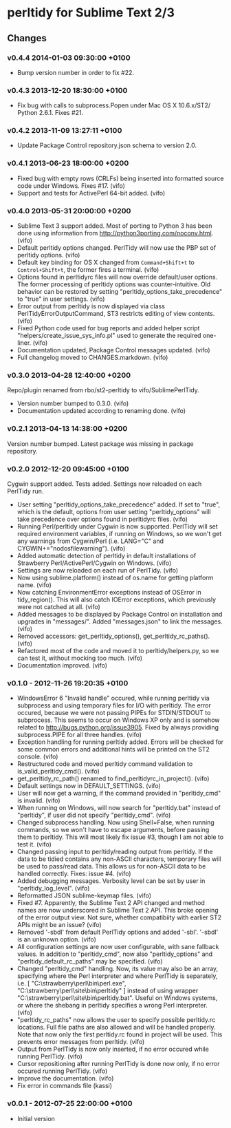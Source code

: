 # perltidy for Sublime Text 2/3

## Changes

### v0.4.4 2014-01-03 09:30:00 +0100

* Bump version number in order to fix #22.

### v0.4.3 2013-12-20 18:30:00 +0100

* Fix bug with calls to subprocess.Popen under Mac OS X 10.6.x/ST2/
  Python 2.6.1. Fixes #21.

### v0.4.2 2013-11-09 13:27:11 +0100

* Update Package Control repository.json schema to version 2.0.

### v0.4.1 2013-06-23 18:00:00 +0200

* Fixed bug with empty rows (CRLFs) being inserted into formatted source
  code under Windows. Fixes #17. (vifo)
* Support and tests for ActivePerl 64-bit added. (vifo)

### v0.4.0 2013-05-31 20:00:00 +0200

* Sublime Text 3 support added. Most of porting to Python 3 has been done
  using information from http://python3porting.com/noconv.html. (vifo)
* Default perltidy options changed. PerlTidy will now use the PBP set of
  perltidy options. (vifo)
* Default key binding for OS X changed from `Command+Shift+t` to
  `Control+Shift+t`, the former fires a terminal. (vifo)
* Options found in perltidyrc files will now override default/user options.
  The former processing of perltidy options was counter-intuitive. Old
  behavior can be restored by setting "perltidy_options_take_precedence" to
  "true" in user settings. (vifo)
* Error output from perltidy is now displayed via class
  PerlTidyErrorOutputCommand, ST3 restricts editing of view contents. (vifo)
* Fixed Python code used for bug reports and added helper script
  "helpers/create_issue_sys_info.pl" used to generate the required one-liner.
  (vifo)
* Documentation updated, Package Control messages updated. (vifo)
* Full changelog moved to CHANGES.markdown. (vifo)

### v0.3.0 2013-04-28 12:40:00 +0200

Repo/plugin renamed from rbo/st2-perltidy to vifo/SublimePerlTidy.

* Version number bumped to 0.3.0. (vifo)
* Documentation updated according to renaming done. (vifo)

### v0.2.1 2013-04-13 14:38:00 +0200

Version number bumped. Latest package was missing in package repository.

### v0.2.0 2012-12-20 09:45:00 +0100

Cygwin support added. Tests added. Settings now reloaded on each PerlTidy run.

* User setting "perltidy_options_take_precedence" added. If set to "true",
  which is the default, options from user setting "perltidy_options" will take
  precedence over options found in perltidyrc files. (vifo)
* Running Perl/perltidy under Cygwin is now supported. PerlTidy will set required
  environment variables, if running on Windows, so we won't get any warnings
  from Cygwin/Perl (i.e. LANG="C" and CYGWIN+="nodosfilewarning"). (vifo)
* Added automatic detection of perltidy in default installations of Strawberry
  Perl/ActivePerl/Cygwin on Windows. (vifo)
* Settings are now reloaded on each run of PerlTidy. (vifo)
* Now using sublime.platform() instead of os.name for getting platform name.
  (vifo)
* Now catching EnvironmentError exceptions instead of OSError in
  tidy_region(). This will also catch IOError exceptions, which previously
  were not catched at all. (vifo)
* Added messages to be displayed by Package Control on installation and
  upgrades in "messages/". Added "messages.json" to link the messages. (vifo)
* Removed accessors: get_perltidy_options(), get_perltidy_rc_paths(). (vifo)
* Refactored most of the code and moved it to perltidy/helpers.py, so we can
  test it, without mocking too much. (vifo)
* Documentation improved. (vifo)

### v0.1.0 - 2012-11-26 19:20:35 +0100

* WindowsError 6 "Invalid handle" occured, while running perltidy via
  subprocess and using temporary files for I/O with perltidy. The error
  occured, because we were not passing PIPEs for STDIN/STDOUT to subprocess.
  This seems to occur on Windows XP only and is somehow related to
  http://bugs.python.org/issue3905. Fixed by always providing subprocess.PIPE
  for all three handles. (vifo)
* Exception handling for running perltidy added. Errors will be checked for
  some common errors and additional hints will be printed on the ST2 console.
  (vifo)
* Restructured code and moved perltidy command validation to
  is_valid_perltidy_cmd(). (vifo)
* get_perltidy_rc_path() renamed to find_perltidyrc_in_project(). (vifo)
* Default settings now in DEFAULT_SETTINGS. (vifo)
* User will now get a warning, if the command provided in "perltidy_cmd" is
  invalid. (vifo)
* When running on Windows, will now search for "perltidy.bat" instead of
  "perltidy", if user did not specify "perltidy_cmd". (vifo)
* Changed subprocess handling. Now using Shell=False, when running commands, so
  we won't have to escape arguments, before passing them to perltidy. This will
  most likely fix issue #3, though I am not able to test it. (vifo)
* Changed passing input to perltidy/reading output from perltidy. If the data
  to be tidied contains any non-ASCII characters, temporary files will be used
  to pass/read data. This allows us for non-ASCII data to be handled correctly.
  Fixes: issue #4. (vifo)
* Added debugging messages. Verbosity level can be set by user in
  "perltidy_log_level". (vifo)
* Reformatted JSON sublime-keymap files. (vifo)
* Fixed #7. Apparently, the Sublime Text 2 API changed and method names are now
  underscored in Sublime Text 2 API. This broke opening of the error output
  view. Not sure, whether compatibiity with earlier ST2 APIs might be an issue?
  (vifo)
* Removed '-sbdl' from default PerlTidy options and added '-sbl'. '-sbdl' is an
  unknown option. (vifo)
* All configuration settings are now user configurable, with sane fallback
  values. In addition to "perltidy_cmd", now also "perltidy_options" and
  "perltidy_default_rc_paths" may be specified. (vifo)
* Changed "perltidy_cmd" handling. Now, its value may also be an array,
  specifying where the Perl interpreter and where PerlTidy is separately, i.e.
  [ "C:\\strawberry\\perl\\bin\\perl.exe", "C:\\strawberry\\perl\\site\\bin\\perltidy" ]
  instead of using wrapper "C:\\strawberry\\perl\\site\\bin\\perltidy.bat".
  Useful on Windows systems, or where the shebang in perltidy specifies a wrong
  Perl interpreter. (vifo)
* "perltidy_rc_paths" now allows the user to specify possible perltidy.rc
  locations. Full file paths are also allowed and will be handled properly.
  Note that now only the first perltidy.rc found in project will be used.  This
  prevents error messages from perltidy. (vifo)
* Output from PerlTidy is now only inserted, if no error occured while running
  PerlTidy. (vifo)
* Cursor repositioning after running PerlTidy is done now only, if no error
  occured running PerlTidy. (vifo)
* Improve the documentation. (vifo)
* Fix error in commands file (kassi)

### v0.0.1 - 2012-07-25 22:00:00 +0100

* Initial version
